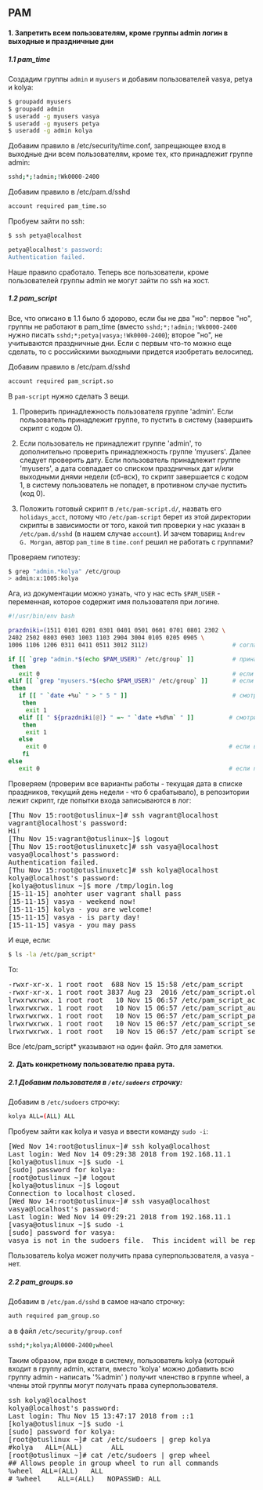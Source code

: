 ## PAM

#### 1. Запретить всем пользователям, кроме группы admin логин в выходные и праздничные дни

##### 1.1 pam_time

Создадим группы `admin` и `myusers` и добавим пользователей vasya, petya и kolya:
 
```bash
$ groupadd myusers
$ groupadd admin
$ useradd -g myusers vasya
$ useradd -g myusers petya
$ useradd -g admin kolya
```

Добавим правило в /etc/security/time.conf, запрещающее вход в выходные дни всем пользователям, кроме тех, кто принадлежит группе admin:

```bash
sshd;*;!admin;!Wk0000-2400
```

Добавим правило в /etc/pam.d/sshd

```bash
account required pam_time.so
```

Пробуем зайти по ssh:

```bash
$ ssh petya@localhost

petya@localhost's password:
Authentication failed.
```
Наше правило сработало. Теперь все пользователи, кроме пользователей группы admin не могут зайти по ssh на хост.

##### 1.2 pam_script

Все, что описано в 1.1 было б здорово, если бы не два "но": первое "но", группы не работают в pam_time (вместо `sshd;*;!admin;!Wk0000-2400` нужно писать `sshd;*;petya|vasya;!Wk0000-2400`); второе "но", не учитываются праздничные дни. Если с первым что-то можно еще сделать, то с российскими выходными придется изобретать велосипед. 

Добавим правило в /etc/pam.d/sshd

```bash
account required pam_script.so
```

В `pam-script` нужно сделать 3 вещи. 

1. Проверить принадлежность пользователя группе 'admin'. Если пользователь принадлежит группе, то пустить в систему (завершить скрипт с кодом 0). 

2. Если пользователь не принадлежит группе 'admin', то дополнительно проверить принадлежность группе 'myusers'. Далее следует проверить дату. Если пользователь принадлежит группе 'myusers', а дата совпадает со списком праздничных дат и/или выходными днями недели (сб-вск), то скрипт завершается с кодом 1, в систему пользователь не попадет, в противном случае пустить (код 0). 

3. Положить готовый скрипт в `/etc/pam-script.d/`, назвать его `holidays_acct`, потому что `/etc/pam-script` берет из этой директории скрипты в зависимости от того, какой тип проверки у нас указан в `/etc/pam.d/sshd` (в нашем случае `account`).
И зачем товарищ `Andrew G. Morgan`, автор `pam_time` в `time.conf` решил не работать с группами? 

Проверяем гипотезу:

```bash
$ grep "admin.*kolya" /etc/group
> admin:x:1005:kolya
```

Ага, из документации можно узнать, что у нас есть `$PAM_USER` - переменная, которое содержит имя пользователя при логине.

```bash
#!/usr/bin/env bash

prazdniki=(1511 0101 0201 0301 0401 0501 0601 0701 0801 2302 \ 
2402 2502 0803 0903 1003 1103 2904 3004 0105 0205 0905 \ 
1006 1106 1206 0311 0411 0511 3012 3112)                        # согласно календарю праздников РФ за 2018 год :]

if [[ `grep "admin.*$(echo $PAM_USER)" /etc/group` ]]           # принадлежит ли пользователь группе 'admin'
 then
   exit 0                                                       # если в группе, то пускаем
elif [[ `grep "myusers.*$(echo $PAM_USER)" /etc/group` ]]       # если кто-то другой, но из группы 'myusers'
 then
   if [[ " `date +%u` " > " 5 " ]]                              # смотрим день недели, должен быть меньше 5 что бы попасть внурть
    then
     exit 1
   elif [[ " ${prazdniki[@]} " =~ " `date +%d%m` " ]]          # смотрим, не попадаем ли в праздники 
    then
     exit 1
   else
     exit 0                                                    # если все хорошо, пускаем внутрь
    fi
else
   exit 0                                                      # если пользователь вне групп 'admin', 'myusers'
```

Проверяем (проверим все варианты работы - текущая дата в списке праздников, текущий день недели - что б срабатывало), в репозитории лежит скрипт, где попытки входа записываются в лог:

<pre>
[Thu Nov 15:root@otuslinux~]# ssh vagrant@localhost
vagrant@localhost's password:
Hi!
[Thu Nov 15:vagrant@otuslinux~]$ logout
[Thu Nov 15:root@otuslinuxetc]# ssh vasya@localhost
vasya@localhost's password:
Authentication failed.
[Thu Nov 15:root@otuslinuxetc]# ssh kolya@localhost
kolya@localhost's password:
[kolya@otuslinux ~]$ more /tmp/login.log
[15-11-15] anohter user vagrant shall pass
[15-11-15] vasya - weekend now!
[15-11-15] kolya - you are welcome!
[15-11-15] vasya - is party day!
[15-11-15] vasya - you may pass
</pre>

И еще, если:
```bash
$ ls -la /etc/pam_script*
```
То:
<pre>
-rwxr-xr-x. 1 root root  688 Nov 15 15:58 /etc/pam_script
-rwxr-xr-x. 1 root root 3837 Aug 23  2016 /etc/pam_script.old
lrwxrwxrwx. 1 root root   10 Nov 15 06:57 /etc/pam_script_acct -> pam_script
lrwxrwxrwx. 1 root root   10 Nov 15 06:57 /etc/pam_script_auth -> pam_script
lrwxrwxrwx. 1 root root   10 Nov 15 06:57 /etc/pam_script_passwd -> pam_script
lrwxrwxrwx. 1 root root   10 Nov 15 06:57 /etc/pam_script_ses_close -> pam_script
lrwxrwxrwx. 1 root root   10 Nov 15 06:57 /etc/pam_script_ses_open -> pam_script
</pre>

Все /etc/pam_script* указывают на один файл. Это для заметки.

#### 2. Дать конкретному пользователю права рута.

##### 2.1 Добавим пользователя в `/etc/sudoers` строчку:

Добавим в `/etc/sudoers` строчку:

```bash
kolya ALL=(ALL) ALL
```

Пробуем зайти как kolya и vasya и ввести команду `sudo -i`:

<pre>
[Wed Nov 14:root@otuslinux~]# ssh kolya@localhost
Last login: Wed Nov 14 09:29:38 2018 from 192.168.11.1
[kolya@otuslinux ~]$ sudo -i
[sudo] password for kolya:
[root@otuslinux ~]# logout
[kolya@otuslinux ~]$ logout
Connection to localhost closed.
[Wed Nov 14:root@otuslinux~]# ssh vasya@localhost
vasya@localhost's password:
Last login: Wed Nov 14 09:29:21 2018 from 192.168.11.1
[vasya@otuslinux ~]$ sudo -i
[sudo] password for vasya:
vasya is not in the sudoers file.  This incident will be reported.
</pre>

Пользователь kolya может получить права суперпользователя, а vasya - нет.

##### 2.2 pam_groups.so

Добавим в `/etc/pam.d/sshd` в самое начало строчку:

```bash
auth required pam_group.so
```

а в файл `/etc/security/group.conf`

```bash
sshd;*;kolya;Al0000-2400;wheel
```
Таким образом, при входе в систему, пользователь kolya (который входит в группу admin, кстати, вместо 'kolya' можно добавить всю группу admin - написать '%admin' ) получит членство в группе wheel, а члены этой группы могут получать права суперпользователя.

<pre>
ssh kolya@localhost
kolya@localhost's password:
Last login: Thu Nov 15 13:47:17 2018 from ::1
[kolya@otuslinux ~]$ sudo -i
[sudo] password for kolya:
[root@otuslinux ~]# cat /etc/sudoers | grep kolya
#kolya   ALL=(ALL)       ALL
[root@otuslinux ~]# cat /etc/sudoers | grep wheel
## Allows people in group wheel to run all commands
%wheel	ALL=(ALL)	ALL
# %wheel	ALL=(ALL)	NOPASSWD: ALL
</pre>
